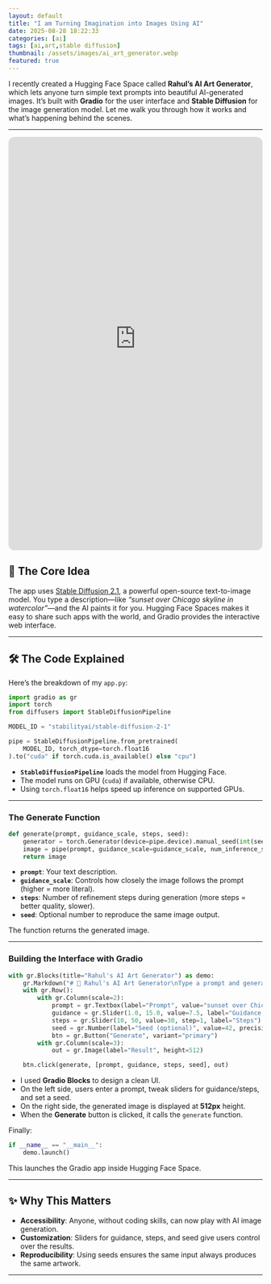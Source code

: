 ```yaml
---
layout: default
title: "I am Turning Imagination into Images Using AI"
date: 2025-08-28 18:22:33
categories: [ai]
tags: [ai,art,stable diffusion]
thumbnail: /assets/images/ai_art_generator.webp
featured: true
---
```


I recently created a Hugging Face Space called **Rahul’s AI Art Generator**, which lets anyone turn simple text prompts into beautiful AI-generated images. It’s built with **Gradio** for the user interface and **Stable Diffusion** for the image generation model. Let me walk you through how it works and what’s happening behind the scenes.

---

<iframe
	src="https://rahulbhattacharya-rahuls-ai-art-generator.hf.space"
style="width:100%;height:820px;border:0;border-radius:12px;overflow:hidden"></iframe>

## 🚀 The Core Idea

The app uses [Stable Diffusion 2.1](https://huggingface.co/stabilityai/stable-diffusion-2-1), a powerful open-source text-to-image model. You type a description—like *“sunset over Chicago skyline in watercolor”*—and the AI paints it for you. Hugging Face Spaces makes it easy to share such apps with the world, and Gradio provides the interactive web interface.

---

## 🛠️ The Code Explained

Here’s the breakdown of my `app.py`:

```python
import gradio as gr
import torch
from diffusers import StableDiffusionPipeline

MODEL_ID = "stabilityai/stable-diffusion-2-1"

pipe = StableDiffusionPipeline.from_pretrained(
    MODEL_ID, torch_dtype=torch.float16
).to("cuda" if torch.cuda.is_available() else "cpu")
```

- **`StableDiffusionPipeline`** loads the model from Hugging Face.  
- The model runs on GPU (`cuda`) if available, otherwise CPU.  
- Using `torch.float16` helps speed up inference on supported GPUs.

---

### The Generate Function

```python
def generate(prompt, guidance_scale, steps, seed):
    generator = torch.Generator(device=pipe.device).manual_seed(int(seed)) if seed is not None else None
    image = pipe(prompt, guidance_scale=guidance_scale, num_inference_steps=steps, generator=generator).images[0]
    return image
```

- **`prompt`**: Your text description.  
- **`guidance_scale`**: Controls how closely the image follows the prompt (higher = more literal).  
- **`steps`**: Number of refinement steps during generation (more steps = better quality, slower).  
- **`seed`**: Optional number to reproduce the same image output.  

The function returns the generated image.

---

### Building the Interface with Gradio

```python
with gr.Blocks(title="Rahul's AI Art Generator") as demo:
    gr.Markdown("# 🎨 Rahul's AI Art Generator\nType a prompt and generate an image.")
    with gr.Row():
        with gr.Column(scale=2):
            prompt = gr.Textbox(label="Prompt", value="sunset over Chicago skyline in watercolor")
            guidance = gr.Slider(1.0, 15.0, value=7.5, label="Guidance scale")
            steps = gr.Slider(10, 50, value=30, step=1, label="Steps")
            seed = gr.Number(label="Seed (optional)", value=42, precision=0)
            btn = gr.Button("Generate", variant="primary")
        with gr.Column(scale=3):
            out = gr.Image(label="Result", height=512)

    btn.click(generate, [prompt, guidance, steps, seed], out)
```

- I used **Gradio Blocks** to design a clean UI.  
- On the left side, users enter a prompt, tweak sliders for guidance/steps, and set a seed.  
- On the right side, the generated image is displayed at **512px** height.  
- When the **Generate** button is clicked, it calls the `generate` function.

Finally:

```python
if __name__ == "__main__":
    demo.launch()
```

This launches the Gradio app inside Hugging Face Space.

---

## ✨ Why This Matters

- **Accessibility**: Anyone, without coding skills, can now play with AI image generation.  
- **Customization**: Sliders for guidance, steps, and seed give users control over the results.  
- **Reproducibility**: Using seeds ensures the same input always produces the same artwork.  

---
